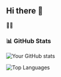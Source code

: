 ## Hi there 👋
😮‍💨
### 📊 GitHub Stats

![Your GitHub stats](https://github-readme-stats.vercel.app/api?username=Balavignesh26&show_icons=true&theme=radical)

![Top Languages](https://github-readme-stats.vercel.app/api/top-langs/?username=Balavignesh26&layout=compact&theme=radical)

<!--
**Balavignesh26/Balavignesh26** is a ✨ _special_ ✨ repository because its `README.md` (this file) appears on your GitHub profile.

Here are some ideas to get you started:

- 🔭 I’m currently working on ...
- 🌱 I’m currently learning ...
- 👯 I’m looking to collaborate on ...
- 🤔 I’m looking for help with ...
- 💬 Ask me about ...    
- 📫 How to reach me: ...
- 😄 Pronouns: ...
- ⚡ Fun fact: ...
-->
